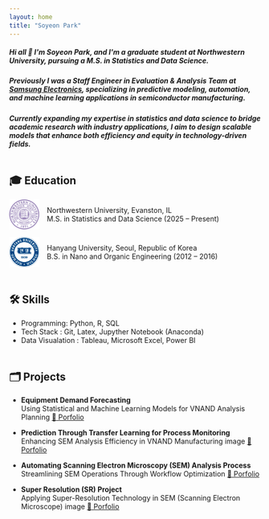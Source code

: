 ```yaml
---
layout: home
title: "Soyeon Park"
---
```


<link rel="stylesheet" href="/assets/css/custom.css">

##### Hi all 👋 I'm Soyeon Park, and I'm a graduate student at Northwestern University, pursuing a M.S. in Statistics and Data Science.
##### Previously I was a Staff Engineer in Evaluation & Analysis Team at <span class="blue-text"><a href="https://semiconductor.samsung.com/">Samsung Electronics</a></span>, specializing in predictive modeling, automation, and machine learning applications in semiconductor manufacturing.
##### Currently expanding my expertise in statistics and data science to bridge academic research with industry applications, I aim to design scalable models that enhance both efficiency and equity in technology-driven fields.



<h2 style="margin-top: 50px;">🎓 Education</h2>
<div style="display: flex; align-items: center; gap: 15px; margin-bottom: 15px;">
  <img src="/assets/images/nu_logo.png" alt="NU Logo" width="60px">
  <div>
    <p style="margin: 0;">Northwestern University, Evanston, IL</p>
    <p style="margin: 0;">M.S. in Statistics and Data Science (2025 – Present)</p>
  </div>
</div>

<div style="display: flex; align-items: center; gap: 15px; margin-bottom: 15px;">
  <img src="/assets/images/hu_logo.png" alt="HU Logo" width="60px">
  <div>
    <p style="margin: 0;">Hanyang University, Seoul, Republic of Korea</p>
    <p style="margin: 0;">B.S. in Nano and Organic Engineering (2012 – 2016)</p>
  </div>
</div>


<h2 style="margin-top: 50px;">🛠️ Skills</h2>

  * Programming: Python, R, SQL
  * Tech Stack : Git, Latex, Jupyther Notebook (Anaconda)
  * Data Visualation : Tableau, Microsoft Excel, Power BI

<h2 style="margin-top: 50px;">🗂️ Projects</h2>

  * **Equipment Demand Forecasting**  
  Using Statistical and Machine Learning Models for VNAND Analysis Planning
  [📄 Porfolio](https://arxiv.org/html/2304.10805v2)

  * **Prediction Through Transfer Learning for Process Monitoring**  
  Enhancing SEM Analysis Efficiency in VNAND Manufacturing image [📄 Porfolio](https://arxiv.org/html/2304.10805v2)

    
  * **Automating Scanning Electron Microscopy (SEM) Analysis Process**  
  Streamlining SEM Operations Through Workflow Optimization [📄 Porfolio](https://openreview.net/forum?id=Q0tfRYadhc#discussion)  
  

  * **Super Resolution (SR) Project**  
  Applying Super-Resolution Technology in SEM (Scanning Electron Microscope) image [📄 Porfolio](https://openreview.net/forum?id=Q0tfRYadhc#discussion)  
